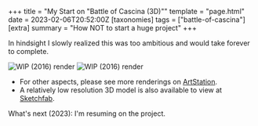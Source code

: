 +++
title = "My Start on \"Battle of Cascina (3D)\""
template = "page.html"
date = 2023-02-06T20:52:00Z
[taxonomies]
tags = ["battle-of-cascina"]
[extra]
summary = "How NOT to start a huge project"
+++

In hindsight I slowly realized this was too ambitious and would take forever to complete.

<!-- ## My original turntable references
{{ youtube(id="RFrn4V_giIs") }} -->

![WIP (2016) render](/attachments/cascina-2016-1.jpeg)
![WIP (2016) render](/attachments/cascina-2016-2.jpeg)

- For other aspects, please see more renderings on [ArtStation](https://www.artstation.com/artwork/EbYkn).
- A relatively low resolution 3D model is also available to view at [Sketchfab](https://skfb.ly/JHGN).

What's next (2023): I'm resuming on the project.